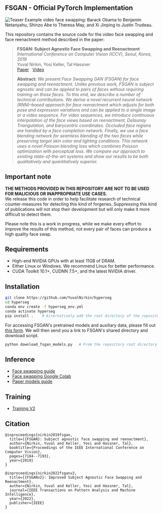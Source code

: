## FSGAN - Official PyTorch Implementation
![Teaser](./docs/teaser.gif)
Example video face swapping: Barack Obama to Benjamin Netanyahu, Shinzo Abe to Theresa May, and Xi Jinping to 
Justin Trudeau.

This repository contains the source code for the video face swapping and face reenactment method described in the paper:
> **FSGAN: Subject Agnostic Face Swapping and Reenactment**  
> *International Conference on Computer Vision (ICCV), Seoul, Korea, 2019*  
> Yuval Nirkin, Yosi Keller, Tal Hassner  
> [Paper](https://arxiv.org/pdf/1908.05932.pdf) &nbsp; [Video](https://www.youtube.com/watch?v=BsITEVX6hkE)
>
> **Abstract:** *We present Face Swapping GAN (FSGAN) for face swapping and reenactment. Unlike previous work, FSGAN is subject agnostic and can be applied to pairs of faces without requiring training on those faces. To this end, we describe a number of technical contributions. We derive a novel recurrent neural network (RNN)–based approach for face reenactment which adjusts for both pose and expression variations and can be applied to a single image or a video sequence. For video sequences, we introduce continuous interpolation of the face views based on reenactment, Delaunay Triangulation, and barycentric coordinates. Occluded face regions are handled by a face completion network. Finally, we use a face blending network for seamless blending of the two faces while preserving target skin color and lighting conditions. This network uses a novel Poisson blending loss which combines Poisson optimization with perceptual loss. We compare our approach to existing state-of-the-art systems and show our results to be both qualitatively and quantitatively superior.*

## Important note
**THE METHODS PROVIDED IN THIS REPOSITORY ARE NOT TO BE USED FOR MALICIOUS OR INAPPROPRIATE USE CASES.**  
We release this code in order to help facilitate research of technical counter-measures for detecting this
kind of forgeries. Suppressing this kind of publications will not stop their development but will only make
it more difficult to detect them. 

Please note this is a work in progress, while we make every effort to improve the results of this method, not
every pair of faces can produce a high quality face swap.


## Requirements
- High-end NVIDIA GPUs with at least 11GB of DRAM.
- Either Linux or Windows. We recommend Linux for better performance.
- CUDA Toolkit 10.1+, CUDNN 7.5+, and the latest NVIDIA driver.

## Installation
```Bash
git clone https://github.com/YuvalNirkin/hyperseg
cd hyperseg
conda env create -f hyperseg_env.yml
conda activate hyperseg
pip install .    # Alternatively add the root directory of the repository to PYTHONPATH.
```

For accessing FSGAN's pretrained models and auxiliary data, please fill out
[this form](https://docs.google.com/forms/d/e/1FAIpQLScyyNWoFvyaxxfyaPLnCIAxXgdxLEMwR9Sayjh3JpWseuYlOA/viewform?usp=sf_link).
We will then send you a link to FSGAN's shared directory and download script.
```Bash
python download_fsgan_models.py   # From the repository root directory
```

## Inference
- [Face swapping guide](https://github.com/YuvalNirkin/fsgan/wiki/Face-Swapping-Inference)
- [Face swapping Google Colab](fsgan/inference/face_swapping.ipynb)
- [Paper models guide](https://github.com/YuvalNirkin/fsgan/wiki/Paper-Models-Inference)

## Training
- [Training V2](https://github.com/YuvalNirkin/fsgan/wiki/Training-V2)

## Citation
```
@inproceedings{nirkin2019fsgan,
  title={{FSGAN}: Subject agnostic face swapping and reenactment},
  author={Nirkin, Yuval and Keller, Yosi and Hassner, Tal},
  booktitle={Proceedings of the IEEE International Conference on Computer Vision},
  pages={7184--7193},
  year={2019}
}

@inproceedings{nirkin2022fsganv2,
  title={{FSGANv2}: Improved Subject Agnostic Face Swapping and Reenactment},
  author={Nirkin, Yuval and Keller, Yosi and Hassner, Tal},
  journal={IEEE Transactions on Pattern Analysis and Machine Intelligence},
  year={2022},
  publisher={IEEE}
}
```
